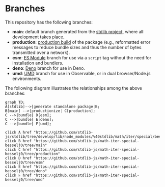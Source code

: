 <!--

@license Apache-2.0

Copyright (c) 2022 The Stdlib Authors.

Licensed under the Apache License, Version 2.0 (the "License");
you may not use this file except in compliance with the License.
You may obtain a copy of the License at

    http://www.apache.org/licenses/LICENSE-2.0

Unless required by applicable law or agreed to in writing, software
distributed under the License is distributed on an "AS IS" BASIS,
WITHOUT WARRANTIES OR CONDITIONS OF ANY KIND, either express or implied.
See the License for the specific language governing permissions and
limitations under the License.

-->

# Branches

This repository has the following branches:

-   **main**: default branch generated from the [stdlib project][stdlib-url], where all development takes place.
-   **production**: [production build][production-url] of the package (e.g., reformatted error messages to reduce bundle sizes and thus the number of bytes transmitted over a network).
-   **esm**: [ES Module][esm-url] branch for use via a `script` tag without the need for installation and bundlers.
-   **deno**: [Deno][deno-url] branch for use in Deno.
-   **umd**: [UMD][umd-url] branch for use in Observable, or in dual browser/Node.js environments.

The following diagram illustrates the relationships among the above branches:

```mermaid
graph TD;
A[stdlib]-->|generate standalone package|B;
B[main] -->|productionize| C[production];
C -->|bundle| D[esm];
C -->|bundle| E[deno];
C -->|bundle| F[umd];

click A href "https://github.com/stdlib-js/stdlib/tree/develop/lib/node_modules/%40stdlib/math/iter/special/besselj0"
click B href "https://github.com/stdlib-js/math-iter-special-besselj0/tree/main"
click C href "https://github.com/stdlib-js/math-iter-special-besselj0/tree/production"
click D href "https://github.com/stdlib-js/math-iter-special-besselj0/tree/esm"
click E href "https://github.com/stdlib-js/math-iter-special-besselj0/tree/deno"
click F href "https://github.com/stdlib-js/math-iter-special-besselj0/tree/umd"
```

[stdlib-url]: https://github.com/stdlib-js/stdlib/tree/develop/lib/node_modules/%40stdlib/math/iter/special/besselj0
[production-url]: https://github.com/stdlib-js/math-iter-special-besselj0/tree/production
[deno-url]: https://github.com/stdlib-js/math-iter-special-besselj0/tree/deno
[umd-url]: https://github.com/stdlib-js/math-iter-special-besselj0/tree/umd
[esm-url]: https://github.com/stdlib-js/math-iter-special-besselj0/tree/esm